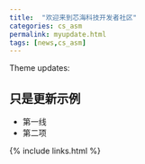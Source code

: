 ```yaml
---
title:  "欢迎来到芯海科技开发者社区"
categories: cs_asm
permalink: myupdate.html
tags: [news,cs_asm]
---
```



Theme updates:



## 只是更新示例

 - 第一线
 - 第二项

{% include links.html %}
